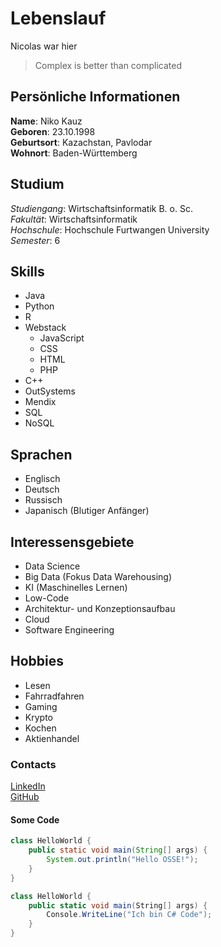 # Lebenslauf

Nicolas war hier


> Complex is better than complicated

## Persönliche Informationen
**Name**: Niko Kauz\
**Geboren**: 23.10.1998\
**Geburtsort**: Kazachstan, Pavlodar\
**Wohnort**: Baden-Württemberg

## Studium
*Studiengang*: Wirtschaftsinformatik B. o. Sc.\
*Fakultät*: Wirtschaftsinformatik\
*Hochschule*: Hochschule Furtwangen University\
*Semester*: 6

## Skills
- Java
- Python
- R
- Webstack
    - JavaScript
    - CSS
    - HTML
    - PHP
- C++
- OutSystems
- Mendix
- SQL
- NoSQL

## Sprachen
- Englisch
- Deutsch
- Russisch
- Japanisch (Blutiger Anfänger)

## Interessensgebiete
- Data Science
- Big Data (Fokus Data Warehousing)
- KI (Maschinelles Lernen)
- Low-Code
- Architektur- und Konzeptionsaufbau
- Cloud
- Software Engineering

## Hobbies
- Lesen
- Fahrradfahren
- Gaming
- Krypto
- Kochen
- Aktienhandel

### Contacts
[LinkedIn](https://www.linkedin.com/in/niko-kauz-28a9781b8/ "Mein LinkedIn Account")\
[GitHub](https://github.com/1Zero64/ "Mein GitHub Account")

#### Some Code
```java
class HelloWorld {
    public static void main(String[] args) {
        System.out.println("Hello OSSE!");
    }
}
```

```csharp
class HelloWorld {
    public static void main(String[] args) {
        Console.WriteLine("Ich bin C# Code");
    }
}
```

